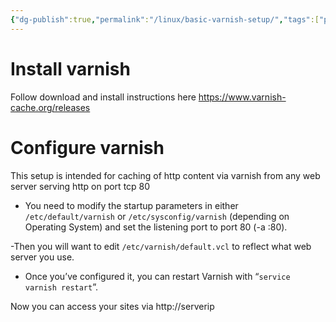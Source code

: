 ```yaml
---
{"dg-publish":true,"permalink":"/linux/basic-varnish-setup/","tags":["public","linux","varnish","cache","web"],"noteIcon":"1","created":"2023-08-15T14:20:14.000+02:00","updated":"2022-12-23T10:22:06.000+01:00"}
---
```


# Install varnish
Follow download and install instructions here https://www.varnish-cache.org/releases
# Configure varnish
This setup is intended for caching of http content via varnish from any web server serving http on port tcp 80

- You need to modify the startup parameters in either `/etc/default/varnish` or `/etc/sysconfig/varnish` (depending on Operating System) and set the listening port to port 80 (-a :80).

-Then you will want to edit `/etc/varnish/default.vcl` to reflect what web server you use. 

- Once you’ve configured it, you can restart Varnish with “`service varnish restart`”.

Now you can access your sites via http://serverip